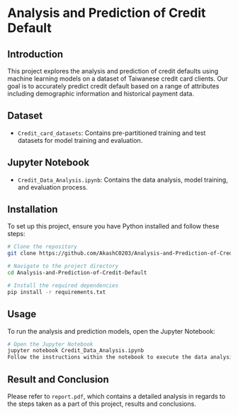 # Analysis and Prediction of Credit Default

## Introduction
This project explores the analysis and prediction of credit defaults using machine learning models on a dataset of Taiwanese credit card clients. Our goal is to accurately predict credit default based on a range of attributes including demographic information and historical payment data.

## Dataset
- `Credit_card_datasets`: Contains pre-partitioned training and test datasets for model training and evaluation.

## Jupyter Notebook
- `Credit_Data_Analysis.ipynb`: Contains the data analysis, model training, and evaluation process.

## Installation
To set up this project, ensure you have Python installed and follow these steps:

```bash
# Clone the repository
git clone https://github.com/AkashC0203/Analysis-and-Prediction-of-Credit-Default.git

# Navigate to the project directory
cd Analysis-and-Prediction-of-Credit-Default

# Install the required dependencies
pip install -r requirements.txt
```
## Usage
To run the analysis and prediction models, open the Jupyter Notebook:

```bash
# Open the Jupyter Notebook
jupyter notebook Credit_Data_Analysis.ipynb
Follow the instructions within the notebook to execute the data analysis and model predictions.
```

## Result and Conclusion
Please refer to `report.pdf`, which contains a detailed analysis in regards to the steps taken as a part of this project, results and conclusions.
